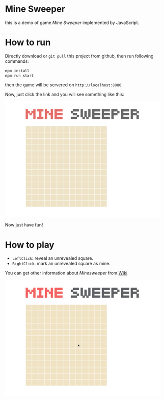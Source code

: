 # Mine Sweeper

this is a demo of game *Mine Sweeper* implemented by JavaScript.

# How to run

Directly download or `git pull` this project from github, then run following commands:

```shell
npm install
npm run start
```

then the game will be servered on `http://localhost:8080`.

Now, just click the link and you will see something like this:

![](minesweep.png)

Now just have fun!

# How to play

- `LeftClick`: reveal an unrevealed square.
- `RightClick`: mark an unrevealed square as mine.

You can get other information about *Minesweeper* from [Wiki](https://en.wikipedia.org/wiki/Minesweeper_(video_game)).

![](feature.gif)